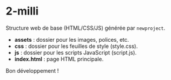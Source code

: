 # 2-milli

Structure web de base (HTML/CSS/JS) générée par `newproject`.

- **assets** : dossier pour les images, polices, etc.
- **css** : dossier pour les feuilles de style (style.css).
- **js** : dossier pour les scripts JavaScript (script.js).
- **index.html** : page HTML principale.

Bon développement !
